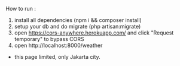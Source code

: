 How to run :
1. install all dependencies (npm i && composer install)
2. setup your db and do migrate (php artisan:migrate)
3. open https://cors-anywhere.herokuapp.com/ and click "Request temporary" to bypass CORS
4. open http://localhost:8000/weather

- this page limited, only Jakarta city.
